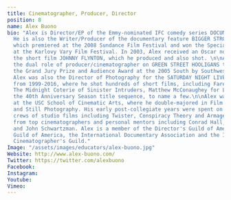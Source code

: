 ```yaml
---
title: Cinematographer, Producer, Director
position: 8
name: Alex Buono
bio: "Alex is Director/EP of the Emmy-nominated IFC comedy series DOCUMENTARY NOW!.
  He is also the Writer/Producer of the documentary feature BIGGER STRONGER FASTER*,
  which premiered at the 2008 Sundance Film Festival and won the Special Jury Prize
  at the Karlovy Vary Film Festival. In 2003, Alex received an Oscar nomination for
  the short film JOHNNY FLYNTON, which he produced and also shot. \n\nAlex repeated
  the dual role of producer/cinematographer on GREEN STREET HOOLIGANS that won both
  the Grand Jury Prize and Audience Award at the 2005 South by Southwest Film Festival.
  Alex was also the Director of Photography for the SATURDAY NIGHT LIVE Film Unit
  from 1999-2016, where he shot hundreds of short films, including Farewell, Mr. Bunting,
  The Midnight Coterie of Sinister Intruders, Matthew McConaughey for Lincoln and
  the 40th Anniversary Season title sequence, to name a few.\n\nAlex was educated
  at the USC School of Cinematic Arts, where he double-majored in Film Production
  and Still Photography. His early post-collegiate years were spent on the camera
  crews of studio films including Twister, Conspiracy Theory and Armageddon, learning
  from top cinematographers and personal mentors including Conrad Hall, Dean Cundey
  and John Schwartzman. Alex is a member of the Director's Guild of America, the Writer's
  Guild of America, the International Documentary Association and the International
  Cinematographer's Guild."
Image: "/assets/images/educators/alex-buono.jpg"
Website: http://www.alex-buono.com/
Twitter: https://twitter.com/alexbuono
Facebook: 
Instagram: 
Youtube: 
Vimeo: 
---
```


